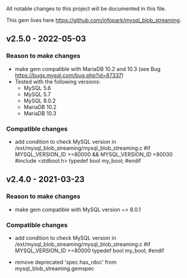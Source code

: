 All notable changes to this project will be documented in this file.

This gem lives here https://github.com/infopark/mysql_blob_streaming.
## v2.5.0 - 2022-05-03

### Reason to make changes

- make gem compatible with MariaDB 10.2 and 10.3 (see Bug https://bugs.mysql.com/bug.php?id=87337)
- Tested with the following versions:
  - MySQL 5.6
  - MySQL 5.7
  - MySQL 8.0.2
  - MariaDB 10.2
  - MariaDB 10.3

### Compatible changes

- add condition to check MySQL version in /ext/mysql_blob_streaming/mysql_blob_streaming.c
  #if MYSQL_VERSION_ID >=80000 && MYSQL_VERSION_ID <80030
    #include <stdbool.h>
    typedef bool my_bool;
  #endif


## v2.4.0 - 2021-03-23

### Reason to make changes

- make gem compatible with MySQL version ~> 8.0.1

### Compatible changes

- add condition to check MySQL version in /ext/mysql_blob_streaming/mysql_blob_streaming.c
  #if MYSQL_VERSION_ID >=80000
    typedef bool my_bool;
  #endif

- remove deprecated 'spec.has_rdoc' from mysql_blob_streaming.gemspec
